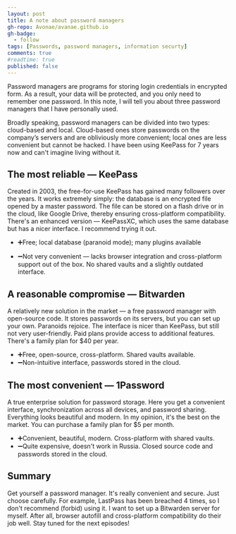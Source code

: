```yaml
---
layout: post
title: A note about password managers
gh-repo: Avonae/avanae.github.io
gh-badge:
  - follow
tags: [Passwords, password managers, information securty]
comments: true
#readtime: true
published: false
---
```

Password managers are programs for storing login credentials in encrypted form. As a result, your data will be protected, and you only need to remember one password. In this note, I will tell you about three password managers that I have personally used.

Broadly speaking, password managers can be divided into two types: cloud-based and local. Cloud-based ones store passwords on the company’s servers and are obliviously more convenient; local ones are less convenient but cannot be hacked. I have been using KeePass for 7 years now and can't imagine living without it.

## The most reliable — KeePass

Created in 2003, the free-for-use KeePass has gained many followers over the years. It works extremely simply: the database is an encrypted file opened by a master password. The file can be stored on a flash drive or in the cloud, like Google Drive, thereby ensuring cross-platform compatibility. There's an enhanced version — KeePassXC, which uses the same database but has a nicer interface. I recommend trying it out.

* ➕Free; local database (paranoid mode); many plugins available

- ➖Not very convenient — lacks browser integration and cross-platform support out of the box. No shared vaults and a slightly outdated interface.

## A reasonable compromise — Bitwarden

A relatively new solution in the market — a free password manager with open-source code. It stores passwords on its servers, but you can set up your own. Paranoids rejoice. The interface is nicer than KeePass, but still not very user-friendly. Paid plans provide access to additional features. There's a family plan for $40 per year.

* ➕Free, open-source, cross-platform. Shared vaults available.
* ➖Non-intuitive interface, passwords stored in the cloud.

## The most convenient — 1Password

A true enterprise solution for password storage. Here you get a convenient interface, synchronization across all devices, and password sharing. Everything looks beautiful and modern. In my opinion, it's the best on the market. You can purchase a family plan for $5 per month.

* ➕Convenient, beautiful, modern. Cross-platform with shared vaults.
* ➖Quite expensive, doesn't work in Russia. Closed source code and passwords stored in the cloud.

## Summary

Get yourself a password manager. It's really convenient and secure. Just choose carefully. For example, LastPass has been breached 4 times, so I don't recommend (forbid) using it.
I want to set up a Bitwarden server for myself. After all, browser autofill and cross-platform compatibility do their job well. Stay tuned for the next episodes!
